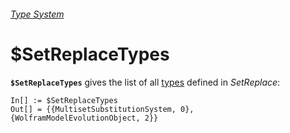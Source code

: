 ###### [Type System](README.md)

# $SetReplaceTypes

**`$SetReplaceTypes`** gives the list of all [types](/Documentation/Types/README.md) defined in *SetReplace*:

```wl
In[] := $SetReplaceTypes
Out[] = {{MultisetSubstitutionSystem, 0}, {WolframModelEvolutionObject, 2}}
```
